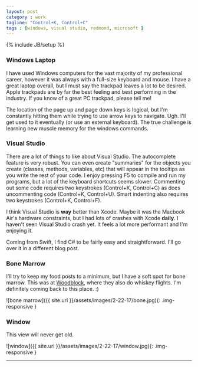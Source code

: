 ```yaml
---
layout: post
category : work
tagline: "Control+K, Control+C"
tags : [windows, visual studio, redmond, microsoft ]
---
```

{% include JB/setup %}

### Windows Laptop

I have used Windows computers for the vast majority of my professional career, however it was always with a full-size keyboard and mouse. I have a great laptop overall, but I must say the trackpad leaves a lot to be desired. Apple trackpads are by far the best feeling and best performing in the industry. If you know of a great PC trackpad, please tell me! 


The location of the page up and page down keys is logical, but I'm constantly hitting them while trying to use arrow keys to navigate. Ugh. I'll get used to it eventually (or use an external keyboard). The true challenge is learning  new muscle memory for the windows commands.


### Visual Studio

There are a lot of things to like about Visual Studio. The autocomplete feature is very robust. You can even create "summaries" for the objects you create (classes, methods, variables, etc) that will appear in the tooltips as you write the rest of your code. I enjoy pressing F5 to compile and run my programs, but a lot of the keyboard shortcuts seems slower. Commenting out some code requires two keystrokes (Control+K, Control+C) as does uncommenting code (Control+K, Control+U). Smart indenting also requires two keystrokes (Control+K, Control+F).


I think Visual Studio is **way** better than Xcode. Maybe it was the Macbook Air's hardware constraints, but I had lots of crashes with Xcode **daily**. I haven't seen Visual Studio crash yet. It feels a lot more performant and I'm enjoying it.


Coming from Swift, I find C# to be fairly easy and straightforward. I'll go over it in a different blog post.

### Bone Marrow

I'll try to keep my food posts to a minimum, but I have a soft spot for bone marrow. This was at [Woodblock](http://www.woodblockredmond.com/), where they also do whiskey flights. I'm definitely coming back to this place. :)

![bone marrow]({{ site.url }}/assets/images/2-22-17/bone.jpg){: .img-responsive }


### Window

This view will never get old.

![window]({{ site.url }}/assets/images/2-22-17/window.jpg){: .img-responsive }


---
